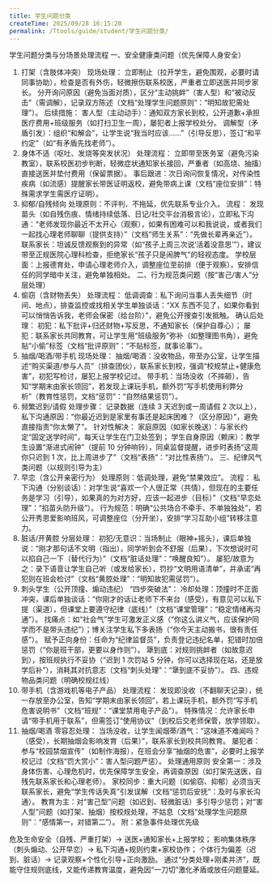 ```yaml
---
title: 学生问题分类
createTime: 2025/09/28 16:15:20
permalink: /Ttools/guide/student/学生问题分类/
---
```


学生问题分类与分场景处理流程
一、安全健康类问题（优先保障人身安全）

1. 打架（含肢体冲突）
   现场处理：
   立即制止（拉开学生，避免围观，必要时请同事协助），检查是否有外伤，轻微擦伤联系校医，严重者立即送医并同步家长。
   分开询问原因（避免当面对质），区分“主动挑衅”（害人型）和“被动反击”（需调解），记录双方陈述（文档“处理学生问题原则”：“明知故犯需处理”）。
   后续措施：
   害人型（主动动手）：通知双方家长到校，公开道歉+承担医疗费用+班级服务（如打扫卫生一周），屡犯者上报学校处分。
   调解型（矛盾引发）：组织“和解会”，让学生说“我当时应该……”（引导反思），签订“和平约定”（如“有矛盾先找老师”）。
2. 身体不适（呕吐、发烧等突发状况）
   处理流程：
   立即带至医务室（避免污染教室），联系校医初步判断，轻微症状通知家长接回，严重者（如高烧、抽搐）直接送医并垫付费用（保留票据）。
   事后跟进：次日询问恢复情况，对传染性疾病（如流感）提醒家长带医证明返校，避免带病上课（文档“座位安排”：特殊需求学生需医疗证明）。
3. 抑郁/自残倾向
   处理原则：不评判、不拖延，优先联系专业介入。
   流程：
   发现苗头（如自残伤痕、情绪持续低落、日记/社交平台消极言论），立即私下沟通：“老师发现你最近不太开心（观察），如果有困难可以和我说说，或者我们一起找心理老师聊聊（提供支持）”（文档“师生关系”：“先做长辈再亲近”）。
   联系家长：坦诚反馈观察到的异常（如“孩子上周三次说‘活着没意思’”），建议带至正规医院心理科检查，拒绝家长“孩子只是闹脾气”的轻视态度。
   学校层面：上报德育处，申请心理老师介入，调整座位至前排（便于观察），安排信任的同学暗中关注，避免单独相处。
   二、行为规范类问题（按“害己/害人”分层处理）
4. 偷窃（含财物丢失）
   处理流程：
   低调调查：私下询问当事人丢失细节（时间、地点），排查监控或找相关学生单独谈话：“XX 东西不见了，如果你看到可以悄悄告诉我，老师会保密（给台阶）”，避免公开搜查引发抵触。
   确认后处理：
   初犯：私下批评+归还财物+写反思，不通知家长（保护自尊心）；
   屡犯：联系家长共同教育，可让学生用“班级服务”弥补（如整理图书角），避免贴“小偷”标签（文档“批评原则”：“不贴标签，就事论事”）。
5. 抽烟/喝酒/带手机
   现场处理：
   抽烟/喝酒：没收物品，带至办公室，让学生描述“购买渠道/参与人员”（排查团伙），联系家长到校，强调“校规禁止+健康危害”，初犯写检讨，屡犯上报学校记过。
   带手机：当场没收（不摔砸），告知“学期末由家长领回”，若发现上课玩手机，额外罚“写手机使用利弊分析”（教育性惩罚，文档“惩罚”：“自然结果惩罚”）。
6. 频繁迟到/请假
   处理步骤：
   记录数据（连续 3 天迟到或一周请假 2 次以上），私下沟通原因：“你最近迟到是家里有事还是起床困难？（区分原因）”，避免直接指责“你太懒了”。
   针对性解决：
   家庭原因（如家长晚送）：与家长约定“固定送学时间”，每天让学生在门卫处签到；
   学生自身原因（赖床）：教学生设置“渐进式闹钟”（提前 10 分钟响铃），同桌监督提醒，进步时表扬“这周你只迟到 1 次，比上周进步了”（文档“表扬”：“对比性表扬”）。
   三、纪律风气类问题（以规则引导为主）
7. 早恋（含公开亲密行为）
   处理原则：低调处理，避免“禁果效应”。
   流程：
   私下沟通（分别谈话）：对学生说“喜欢一个人很正常（共情），但现在的主要任务是学习（引导），如果真的为对方好，应该一起进步（目标）”（文档“早恋处理”：“掐苗头防升级”）。
   行为规范：明确“公共场合不牵手、不单独独处”，若公开秀恩爱影响班风，可调整座位（分开坐），安排“学习互助小组”转移注意力。
8. 脏话/开黄腔
   分层处理：
   初犯/无意识：当场制止（眼神+摇头），课后单独说：“刚才那句话不文明（指出），同学听到会不舒服（后果），下次想说时可以掐自己一下（替代行为）”（文档“脏话处理”：“唤醒良知”）。
   屡犯/故意为之：录下语音让学生自己听（或发给家长），罚抄“文明用语清单”，并承诺“再犯则在班会检讨”（文档“黄腔处理”：“明知故犯需惩罚”）。
9. 刺头学生（公开顶撞、煽动违纪）
   “四步突破法”：
   冷却处理：顶撞时不正面冲突，课后单独谈话：“你刚才的话让老师下不来台（感受），有意见可以私下提（渠道），但课堂上要遵守纪律（底线）”（文档“课堂管理”：“稳定情绪再沟通”）。
   找痛点：如“社会气”学生可激发正义感（“你这么讲义气，应该保护同学而不是带头违纪”）；博关注学生私下多表扬（“你今天主动搬书，很有责任感”）。
   赋予正向身份：任命为“纪律监督员”，负责登记违纪名单，犯错时加倍惩罚（“你是班干部，更要以身作则”）。
   犟到底：对规则挑衅者（如故意迟到），按班规执行不妥协（“迟到 1 次罚站 5 分钟，你可以选择现在站，还是放学后补”），消耗其对抗意志（文档“刺头处理”：“犟到底不妥协”）。
   四、违规物品类问题（明确校规红线）
10. 带手机（含游戏机等电子产品）
    处理流程：
    发现即没收（不翻聊天记录），统一存放至办公室，告知“学期末由家长领回”，若上课玩手机，额外罚“写手机危害说明书”（文档“班规”：“课堂禁用电子产品”）。
    特殊情况：允许家长申请“带手机用于联系”，但需签订“使用协议”（到校后交老师保管，放学领取）。
11. 抽烟/喝酒
    零容忍处理：
    当场没收，让学生闻烟蒂/酒气：“这味道不难闻吗？（感受），长期抽烟会影响发育（后果）”，联系家长到校共同教育。
    屡犯者：参与“校园禁烟宣传”（如制作海报），在班会分享“抽烟的危害”，必要时上报学校记过（文档“罚大赏小”：害人型问题严惩）。
    处理通用原则
    安全第一：涉及身体伤害、心理危机时，优先保障学生安全，再调查原因（如打架先送医，自残先联系家长和心理老师）。
    家校同步：重大问题（如偷窃、抑郁）必须当天联系家长，避免“学生传话失真”引发误解（文档“惩罚后安抚”：及时与家长沟通）。
    教育为主：对“害己型”问题（如迟到、轻微脏话）多引导少惩罚；对“害人型”问题（如打架、抽烟）按校规处理，不姑息（文档“处理学生问题原则”：“感情第一，对错第二”）。
    附：紧急事件处理优先级

危及生命安全（自残、严重打架）→ 送医+通知家长+上报学校；
影响集体秩序（刺头煽动、公开早恋）→ 私下沟通+规则约束+家校协作；
个体行为偏差（迟到、脏话）→ 记录观察+个性化引导+正向激励。
通过“分类处理+刚柔并济”，既能守住规则底线，又能传递教育温度，避免因“一刀切”激化矛盾或放任问题蔓延。
